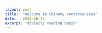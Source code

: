 ```yaml
---
layout: post
title:  "Welcome to Chinmoy controversies"
date:   2020-06-25
excerpt: "divinity reading begin"
---
```

